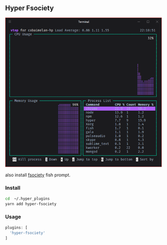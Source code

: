 ## Hyper Fsociety

![alt text](./screenshot.png)

also install [fsociety](https://github.com/c0b41/fsociety) fish prompt.

### Install

```sh
cd  ~/.hyper_plugins
yarn add hyper-fsociety
```

### Usage

```js
plugins: [
  'hyper-fsociety'
]
```
